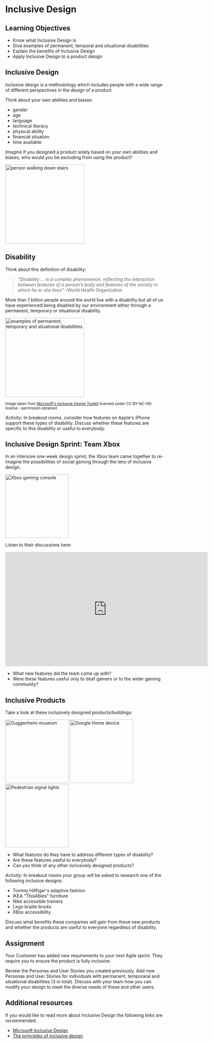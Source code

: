 # Inclusive Design

## Learning Objectives
* Know what Inclusive Design is
* Give examples of permanent, temporal and situational disabilities
* Explain the benefits of Inclusive Design
* Apply Inclusive Design to a product design

## Inclusive Design 
Inclusive design is a methodology which includes people with a wide range of different perspectives in the design of a product.

Think about your own abilities and biases:
* gender
* age
* language
* technical literacy
* physical ability
* financial situation
* time available

Imagine if you designed a product solely based on your own abilities and biases, who would you be excluding from using the product?

<img src="https://user-images.githubusercontent.com/1316724/123550533-dd55f980-d765-11eb-80f2-149f193732fc.jpg" height="250" alt="person walking down stairs" >

## Disability
Think about this definition of disability:

> _"Disability ... is a complex phenomenon, reflecting the interaction between features of a person’s body and features of the society in which he or she lives"_ –World Health Organization

More than 1 billion people around the world live with a disability but all of us have experienced being disabled by our environment either through a permanent, temporary or situational disability.

<img width="250" alt="examples of permanent, temporary and situational disabilities" src="https://user-images.githubusercontent.com/1316724/126794556-3e4a044d-81d3-4057-906b-d7246d1e0627.PNG">

<sub>Image taken from [Microsoft's Inclusive Design Toolkit](https://www.microsoft.com/design/inclusive/) licensed under CC BY-NC-ND license - permission obtained</sub>

_Activity_: In breakout rooms, consider how features on Apple's iPhone support these types of disability. Discuss whether these features are specific to this disability or useful to everybody.

## Inclusive Design Sprint: Team Xbox

In an intensive one-week design sprint, the Xbox team came together to re-imagine the possibilities of social gaming through the lens of inclusive design. 

<img src="https://user-images.githubusercontent.com/1316724/123550677-9ae0ec80-d766-11eb-914e-e2770063d268.jpg" width="200" alt="Xbox gaming console">

Listen to their discussions here:

<iframe title="Xbox design sprint" src="https://player.vimeo.com/video/170875038" width="640" height="360" frameborder="0" allowfullscreen></iframe>

  * What new features did the team come up with?
  * Were these features useful only to deaf gamers or to the wider gaming community?

## Inclusive Products
Take a look at these inclusively designed products/buildings:

<img src="https://user-images.githubusercontent.com/1316724/123551677-bc43d780-d76a-11eb-9d87-76f7eae6ff25.jpg" height="200" alt="Guggenheim museum">

<img src="https://user-images.githubusercontent.com/1316724/123551894-af73b380-d76b-11eb-9a79-74d2c746a4af.jpg" height="200" alt="Google Home device">

<img src="https://user-images.githubusercontent.com/1316724/123552080-6a03b600-d76c-11eb-80a4-a218810b2f2a.jpg" height="200" alt="Pedestrian signal lights">

* What features do they have to address different types of disability?
* Are these features useful to everybody?
* Can you think of any other inclusively designed products?

_Activity_: In breakout rooms your group will be asked to research one of the following inclusive designs: 
* Tommy Hillfiger's adaptive fashion
* IKEA "ThisAbles" furniture
* Nike accessible trainers
* Lego braille bricks
* XBox accessibility

Discuss what benefits these companies will gain from these new products and whether the products are useful to everyone regardless of disability.

## Assignment
Your Customer has added new requirements to your next Agile sprint. They require you to ensure the product is fully inclusive.

Review the Personas and User Stories you created previously. Add new Personas and User Stories for individuals with permanent, temporaral and situational disabilities (3 in total). Discuss with your team how you can modify your design to meet the diverse needs of these and other users.

## Additional resources
If you would like to read more about Inclusive Design the following links are recommended.

* [Microsoft Inclusive Design](https://www.microsoft.com/design/inclusive/)
* [The principles of inclusive design](https://99designs.co.uk/blog/tips/inclusive-design/)
